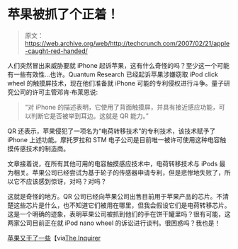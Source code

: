 # 苹果被抓了个正着！

> 原文：<https://web.archive.org/web/http://techcrunch.com/2007/02/21/apple-caught-red-handed/>

人们突然冒出来威胁要就 iPhone 起诉苹果，这有什么奇怪的吗？至少这一个可能有一些有效性…也许。Quantum Research 已经起诉苹果涉嫌窃取 iPod click wheel 的触摸屏技术，现在他们准备就 iPhone 可能的专利侵权进行斗争。量子研究公司的许可主管邓肯·布莱恩说:

> “对 iPhone 的描述表明，它使用了背面触摸屏，并具有接近感应功能，可以判断它是否被举到耳边。这就是 QR 能力。”

QR 还表示，苹果侵犯了一项名为“电荷转移技术”的专利技术，该技术赋予了 iPhone 上述功能。摩托罗拉和 STM 电子公司是目前唯一被许可使用这种电容触摸传感技术的制造商。

文章接着说，在所有其他可用的电容触摸感应技术中，电荷转移技术与 iPods 最为相关。苹果公司已经尝试为基于轮子的传感器申请专利，但是悲惨地失败了，所以它不应该感到惊讶，对吗？对吗？

这就是奇怪的地方。QR 公司已经向苹果公司出售目前用于苹果产品的芯片。不清楚这些芯片是什么，也不知道它们被用在哪里，但我会假设它们是电荷转移芯片。这是一个明确的迹象，表明苹果公司被抓到他们的手在饼干罐里吗？很有可能，这两家公司目前正在就 iPod nano wheel 的诉讼进行谈判。很困惑吗？我也是！

[苹果又干了一些](https://web.archive.org/web/20150424151214/http://www.electronicsweekly.com/Articles/2007/02/19/40781/Sensor+firm+warns+Apple+over+iPhone++.htm)【via[The Inquirer](https://web.archive.org/web/20150424151214/http://www.theinquirer.net/default.aspx?article=37748)